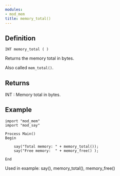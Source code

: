 ```yaml
---
modules:
- mod_mem
title: memory_total()
---
```


## Definition

    INT memory_total ( )

Returns the memory total in bytes.

Also called `mem_total()`.

## Returns

INT : Memory total in bytes.

## Example

```
import "mod_mem"
import "mod_say"

Process Main()
Begin

    say("Total memory: " + memory_total());
    say("Free memory:  " + memory_free() );

End

```

Used in example: say(), memory_total(), memory_free()
